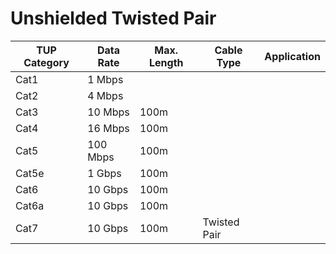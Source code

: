# Unshielded Twisted Pair

| TUP Category | Data Rate | Max. Length | Cable Type   | Application |
| ------------ | --------- | ----------- | ------------ | ----------- |
| Cat1         | 1 Mbps    |             |              |             |
| Cat2         | 4 Mbps    |             |              |             |
| Cat3         | 10 Mbps   | 100m        |              |             |
| Cat4         | 16 Mbps   | 100m        |              |             |
| Cat5         | 100 Mbps  | 100m        |              |             |
| Cat5e        | 1 Gbps    | 100m        |              |             |
| Cat6         | 10 Gbps   | 100m        |              |             |
| Cat6a        | 10 Gbps   | 100m        |              |             |
| Cat7         | 10 Gbps   | 100m        | Twisted Pair |             |
